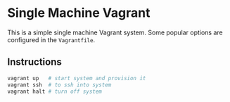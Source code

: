 # **Single Machine Vagrant**

This is a simple single machine Vagrant system.  Some popular options are configured in the `Vagrantfile`.

## **Instructions**

```bash
vagrant up   # start system and provision it
vagrant ssh  # to ssh into system
vagrant halt # turn off system
```

